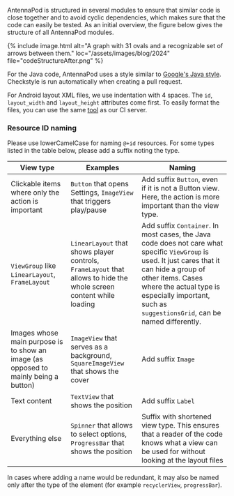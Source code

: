 AntennaPod is structured in several modules to ensure that similar code is close together and to avoid cyclic dependencies, which makes sure that the code can easily be tested. As an initial overview, the figure below gives the structure of all AntennaPod modules.

{% include image.html
   alt="A graph with 31 ovals and a recognizable set of arrows between them."
   loc="/assets/images/blog/2024"
   file="codeStructureAfter.png"
%}

For the Java code, AntennaPod uses a style similar to [Google's Java style](https://google.github.io/styleguide/javaguide.html). Checkstyle is run automatically when creating a pull request.

For Android layout XML files, we use indentation with 4 spaces. The `id`, `layout_width` and `layout_height` attributes come first. To easily format the files, you can use the same [tool](https://github.com/ByteHamster/android-xml-formatter) as our CI server.

### Resource ID naming
Please use lowerCamelCase for naming `@+id` resources. For some types listed in the table below, please add a suffix noting the type.

| View type | Examples | Naming |
| --- | --- | --- |
| Clickable items where only the action is important | `Button` that opens Settings, `ImageView` that triggers play/pause | Add suffix `Button`, even if it is not a Button view. Here, the action is more important than the view type. |
| `ViewGroup` like `LinearLayout`, `FrameLayout` | `LinearLayout` that shows player controls, `FrameLayout` that allows to hide the whole screen content while loading | Add suffix `Container`. In most cases, the Java code does not care what specific `ViewGroup` is used. It just cares that it can hide a group of other items. Cases where the actual type is especially important, such as `suggestionsGrid`, can be named differently. |
| Images whose main purpose is to show an image (as opposed to mainly being a button) | `ImageView` that serves as a background, `SquareImageView` that shows the cover | Add suffix `Image` |
| Text content | `TextView` that shows the position | Add suffix `Label` |
| Everything else | `Spinner` that allows to select options, `ProgressBar` that shows the position | Suffix with shortened view type. This ensures that a reader of the code knows what a view can be used for without looking at the layout files |

In cases where adding a name would be redundant, it may also be named only after the type of the element (for example `recyclerView`, `progressBar`).
